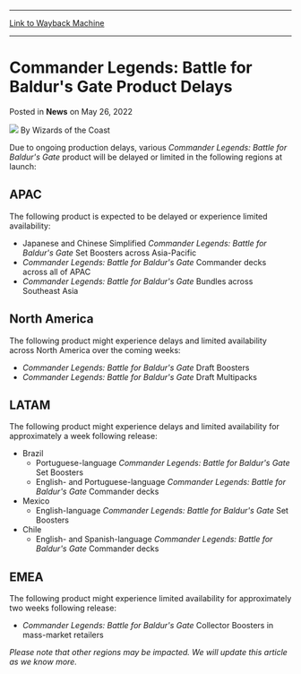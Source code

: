 
---
[Link to Wayback Machine](https://web.archive.org/web/20220526220359/https://magic.wizards.com/en/articles/archive/news/commander-legends-battle-baldurs-gate-product-delays-2022-05-26)

[_metadata_:author]:- "Wizards of the Coast"
[_metadata_:description]:- "Select Commander Legends: Battle for Baldur's Gate products will be delayed at launch for some regions."
[_metadata_:generator]:- "Drupal 7 (http://drupal.org)"
[_metadata_:node]:- "1586823"
[_metadata_:publish_date]:- "2022-05-26"
[_metadata_:source]:- "div-main-content"
[_metadata_:title]:- "Commander Legends: Battle for Baldur's Gate Product Delays"
[_metadata_:wayback_capture_timestamp]:- "2022-05-26 22:03:59"
[_metadata_:wayback_raw_url]:- "https://web.archive.org/web/20220526220359id_/https://magic.wizards.com/en/articles/archive/news/commander-legends-battle-baldurs-gate-product-delays-2022-05-26"
[_metadata_:wayback_url]:- "https://magic.wizards.com/en/articles/archive/news/commander-legends-battle-baldurs-gate-product-delays-2022-05-26"
---


Commander Legends: Battle for Baldur's Gate Product Delays
==========================================================



 Posted in **News**
 on May 26, 2022 






![](https://media.magic.wizards.com/styles/auth_small/public/images/person/wizards_author.jpg)
By Wizards of the Coast











Due to ongoing production delays, various *Commander Legends: Battle for Baldur's Gate* product will be delayed or limited in the following regions at launch:


APAC
----


The following product is expected to be delayed or experience limited availability:


* Japanese and Chinese Simplified *Commander Legends: Battle for Baldur's Gate* Set Boosters across Asia-Pacific
* *Commander Legends: Battle for Baldur's Gate* Commander decks across all of APAC
* *Commander Legends: Battle for Baldur's Gate* Bundles across Southeast Asia

North America
-------------


The following product might experience delays and limited availability across North America over the coming weeks:


* *Commander Legends: Battle for Baldur's Gate* Draft Boosters
* *Commander Legends: Battle for Baldur's Gate* Draft Multipacks

LATAM
-----


The following product might experience delays and limited availability for approximately a week following release:


* Brazil
	+ Portuguese-language *Commander Legends: Battle for Baldur's Gate* Set Boosters
	+ English- and Portuguese-language *Commander Legends: Battle for Baldur's Gate* Commander decks
* Mexico
	+ English-language *Commander Legends: Battle for Baldur's Gate* Set Boosters
* Chile
	+ English- and Spanish-language *Commander Legends: Battle for Baldur's Gate* Commander decks

EMEA
----


The following product might experience limited availability for approximately two weeks following release:


* *Commander Legends: Battle for Baldur's Gate* Collector Boosters in mass-market retailers

*Please note that other regions may be impacted. We will update this article as we know more.*







